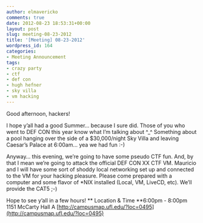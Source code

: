 ```yaml
---
author: elmavericko
comments: true
date: 2012-08-23 18:53:31+00:00
layout: post
slug: meeting-08-23-2012
title: '[Meeting] 08-23-2012'
wordpress_id: 164
categories:
- Meeting Announcement
tags:
- crazy party
- ctf
- def con
- hugh hefner
- sky villa
- vm hacking
---
```


Good afternoon, hackers!

I hope y’all had a good Summer... because I sure did. Those of you who went to DEF CON this year know what I’m talking about ^_^
Something about a pool hanging over the side of a $30,000/night Sky Villa and leaving Caesar’s Palace at 6:00am… yea we had fun :-)

Anyway… this evening, we’re going to have some pseudo CTF fun. And, by that I mean we’re going to attack the official DEF CON XX CTF VM.
Mauricio and I will have some sort of shoddy local networking set up and connected to the VM for your hacking pleasure.
Please come prepared with a computer and some flavor of *NIX installed (Local, VM, LiveCD, etc). We’ll provide the CAT5 ;-)

Hope to see y’all in a few hours!
**
Location & Time
**6:00pm - 8:00pm
1151 McCarty Hall A
[http://campusmap.ufl.edu/?loc=0495](http://campusmap.ufl.edu/?loc=0495)

